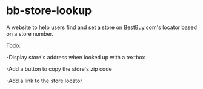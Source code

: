 # bb-store-lookup

A website to help users find and set a store on BestBuy.com's locator based on a store number.

Todo:

-Display store's address when looked up with a textbox

-Add a button to copy the store's zip code

-Add a link to the store locator
